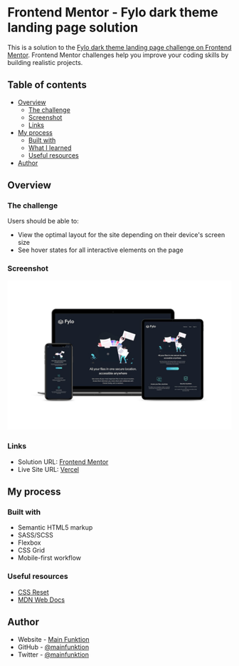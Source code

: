 # Frontend Mentor - Fylo dark theme landing page solution

This is a solution to the [Fylo dark theme landing page challenge on Frontend Mentor](https://www.frontendmentor.io/challenges/fylo-dark-theme-landing-page-5ca5f2d21e82137ec91a50fd). Frontend Mentor challenges help you improve your coding skills by building realistic projects.

## Table of contents

- [Overview](#overview)
  - [The challenge](#the-challenge)
  - [Screenshot](#screenshot)
  - [Links](#links)
- [My process](#my-process)
  - [Built with](#built-with)
  - [What I learned](#what-i-learned)
  - [Useful resources](#useful-resources)
- [Author](#author)

## Overview

### The challenge

Users should be able to:

- View the optimal layout for the site depending on their device's screen size
- See hover states for all interactive elements on the page

### Screenshot

![Screenshot](./images/preview.jpg)

### Links

- Solution URL: [Frontend Mentor](https://www.frontendmentor.io/challenges/fylo-dark-theme-landing-page-5ca5f2d21e82137ec91a50fd/hub/frontend-mentor-fylo-dark-theme-landing-page-ojaeoi9tw)
- Live Site URL: [Vercel](https://fylo-dark-theme-landing-page-smoky.vercel.app/)

## My process

### Built with

- Semantic HTML5 markup
- SASS/SCSS
- Flexbox
- CSS Grid
- Mobile-first workflow

### Useful resources

- [CSS Reset](https://meyerweb.com/eric/tools/css/reset/)
- [MDN Web Docs](https://developer.mozilla.org/en-US/docs/Web/CSS)

## Author

- Website - [Main Funktion](https://www.mainfunktion.me)
- GitHub - [@mainfunktion](https://www.github.com/mainfunktion)
- Twitter - [@mainfunktion](https://www.twitter.com/mainfunktion)

